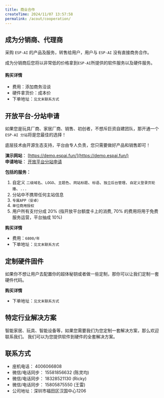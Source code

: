 ```yaml
---
title: 商业合作
createTime: 2024/11/07 13:57:58
permalink: /acout/cooperation/
---
```

 
## 成为分销商、代理商

采购 `ESP-AI` 的产品及服务，转售给用户，用户与 `ESP-AI` 没有直接商务合作。

成为分销商后您将以非常低的价格拿到`ESP-AI`所提供的软件服务以及硬件服务。

#### 购买详情
- 费用：添加商务洽谈  
- 硬件拿货价：成本价  
- 下单地址：`见文末联系方式`


## 开放平台-分站申请

如果您是玩具厂商、家居厂商、销售、初创者，不想斥巨资自建团队，那开通一个`ESP-AI 分站`将是您最佳的选择！

底层技术由开源生态支持，平台由专人负责，您只需要做好产品和销售即可！

**演示网站**： [https://demo.espai.fun/](https://demo.espai.fun/)   
**申请地址**： [开放平台分站申请](https://dev.espai.fun/#/UserManagementChildSite)   



**包括的服务：**
1. 自定义 `二级域名`、`LOGO`、`主题色`、`网站标题`、`标语`、`独立后台管理`、`自定义登录页轮播`、`...`
2. 分站中不携带任何主站信息
3. `专属APP（安卓）`
4. `单位商用授权`
5. 用户所有支付分成 20% (指开放平台额度卡上的消费, 70% 的费用将用于免费服务运营，平台抽成 10%)


**购买详情**
- 费用：`6800/年`    
- 下单地址：`见文末联系方式`

## 定制硬件固件

如果你不想让用户去配置你的超体秘钥或者做一些定制，那你可以让我们定制一套硬件代码。

**购买详情**
- 下单地址：`见文末联系方式`
 

## 特定行业解决方案

智能家居、玩具、智能设备等，如果您需要我们为您定制一套解决方案，那么欢迎联系我们。
我们可以为您提供软件到硬件的全套解决方案。


## 联系方式 
- 座机电话： 4006066808
- 微信/电话同步： 15581856632 (陈灵均)
- 微信/电话同步： 18328521130 (Ricky)
- 微信/电话同步： 15805875550 (王雷)
- 公司地址：深圳市福田区汉国中心1206